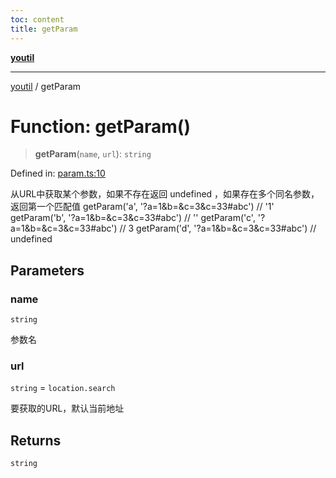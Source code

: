 ```yaml
---
toc: content
title: getParam
---
```

[**youtil**](../README.md)

***

[youtil](../globals.md) / getParam

# Function: getParam()

> **getParam**(`name`, `url`): `string`

Defined in: [param.ts:10](https://github.com/sxei/youtil/blob/0455fcfbe53956d21f737c88dfe47107d25db202/src/param.ts#L10)

从URL中获取某个参数，如果不存在返回 undefined ，如果存在多个同名参数，返回第一个匹配值
getParam('a', '?a=1&b=&c=3&c=33#abc') // '1'
getParam('b', '?a=1&b=&c=3&c=33#abc') // ''
getParam('c', '?a=1&b=&c=3&c=33#abc') // 3
getParam('d', '?a=1&b=&c=3&c=33#abc') // undefined

## Parameters

### name

`string`

参数名

### url

`string` = `location.search`

要获取的URL，默认当前地址

## Returns

`string`
